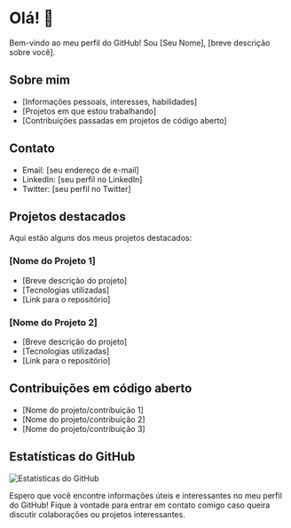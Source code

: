 # Olá! 👋

Bem-vindo ao meu perfil do GitHub! Sou [Seu Nome], [breve descrição sobre você].

## Sobre mim

- [Informações pessoais, interesses, habilidades]
- [Projetos em que estou trabalhando]
- [Contribuições passadas em projetos de código aberto]

## Contato

- Email: [seu endereço de e-mail]
- LinkedIn: [seu perfil no LinkedIn]
- Twitter: [seu perfil no Twitter]

## Projetos destacados

Aqui estão alguns dos meus projetos destacados:

### [Nome do Projeto 1]

- [Breve descrição do projeto]
- [Tecnologias utilizadas]
- [Link para o repositório]

### [Nome do Projeto 2]

- [Breve descrição do projeto]
- [Tecnologias utilizadas]
- [Link para o repositório]

## Contribuições em código aberto

- [Nome do projeto/contribuição 1]
- [Nome do projeto/contribuição 2]
- [Nome do projeto/contribuição 3]

## Estatísticas do GitHub

![Estatísticas do GitHub](https://github-readme-stats.vercel.app/api?username=seu_nome_de_usuario&show_icons=true)

Espero que você encontre informações úteis e interessantes no meu perfil do GitHub! Fique à vontade para entrar em contato comigo caso queira discutir colaborações ou projetos interessantes.

